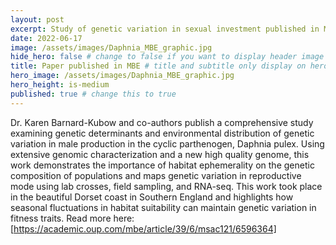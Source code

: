 ```yaml
---
layout: post
excerpt: Study of genetic variation in sexual investment published in Molecular Biology and Evolution
date: 2022-06-17
image: /assets/images/Daphnia_MBE_graphic.jpg
hide_hero: false # change to false if you want to display header image
title: Paper published in MBE # title and subtitle only display on hero
hero_image: /assets/images/Daphnia_MBE_graphic.jpg
hero_height: is-medium
published: true # change this to true
---
```


Dr. Karen Barnard-Kubow and co-authors publish a comprehensive study examining genetic determinants and environmental distribution of genetic variation in male production in the cyclic parthenogen, Daphnia pulex. Using extensive genomic characterization and a new high quality genome, this work demonstrates the importance of habitat ephemerality on the genetic composition of populations and maps genetic variation in reproductive mode using lab crosses, field sampling, and RNA-seq. This work took place in the beautiful Dorset coast in Southern England and highlights how seasonal fluctuations in habitat suitability can maintain genetic variation in fitness traits. Read more here: [https://academic.oup.com/mbe/article/39/6/msac121/6596364]
